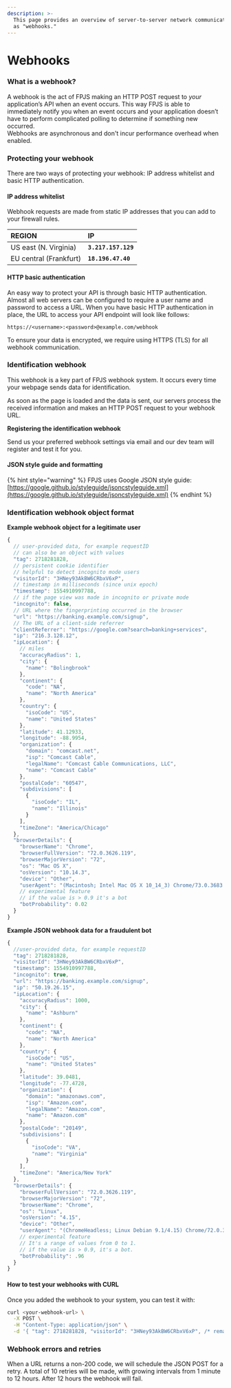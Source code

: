 ```yaml
---
description: >-
  This page provides an overview of server-to-server network communication known
  as "webhooks."
---
```


# Webhooks

### What is a webhook?

A webhook is the act of FPJS making an HTTP POST request to _your_ application’s API when an event occurs. This way FPJS is able to immediately notify you when an event occurs and your application doesn’t have to perform complicated polling to determine if something new occurred.  
Webhooks are asynchronous and don't incur performance overhead when enabled.

### Protecting your webhook

There are two ways of protecting your webhook: IP address whitelist and basic HTTP authentication.

#### IP address whitelist

Webhook requests are made from static IP addresses that you can add to your firewall rules.

| REGION | IP |
| :--- | :--- |
| US east \(N. Virginia\) | **`3.217.157.129`** |
| EU central \(Frankfurt\) | **`18.196.47.40`** |

#### HTTP basic authentication

An easy way to protect your API is through basic HTTP authentication. Almost all web servers can be configured to require a user name and password to access a URL. When you have basic HTTP authentication in place, the URL to access your API endpoint will look like follows:

```markup
https://<username>:<password>@example.com/webhook
```

To ensure your data is encrypted, we require using HTTPS \(TLS\) for all webhook communication.

### Identification webhook

This webhook is a key part of FPJS webhook system. It occurs every time your webpage sends data for identification.

As soon as the page is loaded and the data is sent, our servers process the received information and makes an HTTP POST request to your webhook URL.

**Registering the identification webhook**

Send us your preferred webhook settings via email and our dev team will register and test it for you.

#### JSON style guide and formatting

{% hint style="warning" %}
FPJS uses Google JSON style guide: [https://google.github.io/styleguide/jsoncstyleguide.xml](https://google.github.io/styleguide/jsoncstyleguide.xml)
{% endhint %}

### Identification webhook object format

**Example webhook object for a legitimate user**

```javascript
{
  // user-provided data, for example requestID
  // can also be an object with values
  "tag": 2718281828,
  // persistent cookie identifier
  // helpful to detect incognito mode users
  "visitorId": "3HNey93AkBW6CRbxV6xP",
  // timestamp in milliseconds (since unix epoch)
  "timestamp": 1554910997788,
  // if the page view was made in incognito or private mode
  "incognito": false,
  // URL where the fingerprinting occurred in the browser
  "url": "https://banking.example.com/signup",
  // The URL of a client-side referrer
  "clientReferrer": "https://google.com?search=banking+services",
  "ip": "216.3.128.12",
  "ipLocation": {
    // miles
    "accuracyRadius": 1,
    "city": {
      "name": "Bolingbrook"
    },
    "continent": {
      "code": "NA",
      "name": "North America"
    },
    "country": {
      "isoCode": "US",
      "name": "United States"
    },
    "latitude": 41.12933,
    "longitude": -88.9954,
    "organization": {
      "domain": "comcast.net",
      "isp": "Comcast Cable",
      "legalName": "Comcast Cable Communications, LLC",
      "name": "Comcast Cable"
    },
    "postalCode": "60547",
    "subdivisions": [
      {
        "isoCode": "IL",
        "name": "Illinois"
      }
    ],
    "timeZone": "America/Chicago"
  },
  "browserDetails": {
    "browserName": "Chrome",
    "browserFullVersion": "72.0.3626.119",
    "browserMajorVersion": "72",
    "os": "Mac OS X",
    "osVersion": "10.14.3",
    "device": "Other",
    "userAgent": "(Macintosh; Intel Mac OS X 10_14_3) Chrome/73.0.3683.86",
    // experimental feature
    // if the value is > 0.9 it's a bot
    "botProbability": 0.02
  }
}
```

**Example JSON webhook data for a fraudulent bot**

```javascript
{
  //user-provided data, for example requestID
  "tag": 2718281828,
  "visitorId": "3HNey93AkBW6CRbxV6xP",
  "timestamp": 1554910997788,
  "incognito": true,
  "url": "https://banking.example.com/signup",
  "ip": "50.19.26.15",
  "ipLocation": {
    "accuracyRadius": 1000,
    "city": {
      "name": "Ashburn"
    },
    "continent": {
      "code": "NA",
      "name": "North America"
    },
    "country": {
      "isoCode": "US",
      "name": "United States"
    },
    "latitude": 39.0481,
    "longitude": -77.4728,
    "organization": {
      "domain": "amazonaws.com",
      "isp": "Amazon.com",
      "legalName": "Amazon.com",
      "name": "Amazon.com"
    },
    "postalCode": "20149",
    "subdivisions": [
      {
        "isoCode": "VA",
        "name": "Virginia"
      }
    ],
    "timeZone": "America/New York"
  },
  "browserDetails": {
    "browserFullVersion": "72.0.3626.119",
    "browserMajorVersion": "72",
    "browserName": "Chrome",
    "os": "Linux",
    "osVersion": "4.15",
    "device": "Other",
    "userAgent": "(ChromeHeadless; Linux Debian 9.1/4.15) Chrome/72.0.3626.119",
    // experimental feature
    // It's a range of values from 0 to 1.
    // if the value is > 0.9, it's a bot.
    "botProbability": .96
  }
}
```

#### How to test your webhooks with CURL

Once you added the webhook to your system, you can test it with:

```bash
curl <your-webhook-url> \
  -X POST \
  -H "Content-Type: application/json" \
  -d '{ "tag": 2718281828, "visitorId": "3HNey93AkBW6CRbxV6xP", /* remaining fields here */}'
```

### Webhook errors and retries

When a URL returns a non-200 code, we will schedule the JSON POST for a retry. A total of 10 retries will be made, with growing intervals from 1 minute to 12 hours. After 12 hours the webhook will fail.

